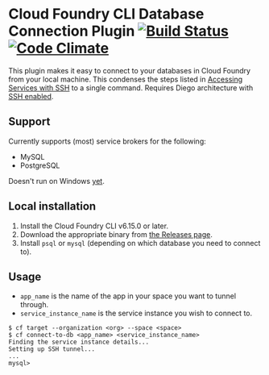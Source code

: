 # Cloud Foundry CLI Database Connection Plugin [![Build Status](https://travis-ci.org/18F/cf-db-connect.svg?branch=master)](https://travis-ci.org/18F/cf-db-connect) [![Code Climate](https://codeclimate.com/github/18F/cf-db-connect/badges/gpa.svg)](https://codeclimate.com/github/18F/cf-db-connect)

This plugin makes it easy to connect to your databases in Cloud Foundry from your local machine. This condenses the steps listed in [Accessing Services with SSH](https://docs.cloudfoundry.org/devguide/deploy-apps/ssh-services.html) to a single command. Requires Diego architecture with [SSH enabled](https://docs.cloudfoundry.org/running/config-ssh.html).

## Support

Currently supports (most) service brokers for the following:

* MySQL
* PostgreSQL

Doesn't run on Windows [yet](https://github.com/18F/cf-db-connect/issues/13).

## Local installation

1. Install the Cloud Foundry CLI v6.15.0 or later.
1. Download the appropriate binary from [the Releases page](https://github.com/18F/cf-db-connect/releases).
1. Install `psql` or `mysql` (depending on which database you need to connect to).

## Usage

* `app_name` is the name of the app in your space you want to tunnel through.
* `service_instance_name` is the service instance you wish to connect to.

```
$ cf target --organization <org> --space <space>
$ cf connect-to-db <app_name> <service_instance_name>
Finding the service instance details...
Setting up SSH tunnel...
...
mysql>
```
